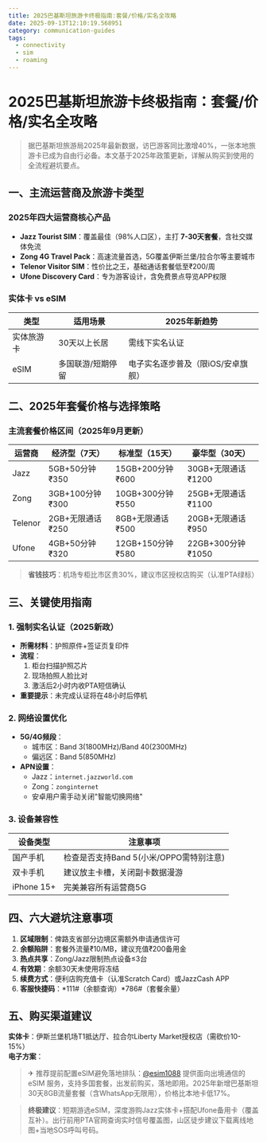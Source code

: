 ```yaml
---
title: 2025巴基斯坦旅游卡终极指南:套餐/价格/实名全攻略
date: 2025-09-13T12:10:19.568951
category: communication-guides
tags:
  - connectivity
  - sim
  - roaming
---
```


# 2025巴基斯坦旅游卡终极指南：套餐/价格/实名全攻略

> 据巴基斯坦旅游局2025年最新数据，访巴游客同比激增40%，一张本地旅游卡已成为自由行必备。本文基于2025年政策更新，详解从购买到使用的全流程避坑要点。

## 一、主流运营商及旅游卡类型
### 2025年四大运营商核心产品
- **Jazz Tourist SIM**：覆盖最佳（98%人口区），主打 **7-30天套餐**，含社交媒体免流
- **Zong 4G Travel Pack**：高速流量首选，5G覆盖伊斯兰堡/拉合尔等主要城市
- **Telenor Visitor SIM**：性价比之王，基础通话套餐低至₹200/周
- **Ufone Discovery Card**：专为游客设计，含免费景点导览APP权限

### 实体卡 vs eSIM
| 类型       | 适用场景          | 2025年新趋势               |
|------------|-------------------|----------------------------|
| 实体旅游卡 | 30天以上长居      | 需线下实名认证             |
| eSIM       | 多国联游/短期停留 | 电子实名逐步普及（限iOS/安卓旗舰）|

## 二、2025年套餐价格与选择策略
### 主流套餐价格区间（2025年9月更新）
| 运营商 | 经济型（7天）       | 标准型（15天）        | 豪华型（30天）         |
|--------|---------------------|-----------------------|------------------------|
| Jazz   | 5GB+50分钟 ₹350     | 15GB+200分钟 ₹600     | 30GB+无限通话 ₹1200   |
| Zong   | 3GB+100分钟 ₹300    | 10GB+300分钟 ₹550     | 25GB+无限通话 ₹1100   |
| Telenor| 2GB+无限通话 ₹250   | 8GB+无限通话 ₹500     | 20GB+无限通话 ₹950    |
| Ufone  | 4GB+50分钟 ₹320     | 12GB+150分钟 ₹580     | 22GB+300分钟 ₹1050    |

> **省钱技巧**：机场专柜比市区贵30%，建议市区授权店购买（认准PTA绿标）

## 三、关键使用指南
### 1. 强制实名认证（2025新政）
- **所需材料**：护照原件+签证页复印件
- **流程**： 
  1. 柜台扫描护照芯片
  2. 现场拍照人脸比对
  3. 激活后2小时内收PTA短信确认
- **重要提示**：未完成认证将在48小时后停机

### 2. 网络设置优化
- **5G/4G频段**：
  - 城市区：Band 3(1800MHz)/Band 40(2300MHz)
  - 偏远区：Band 5(850MHz)
- **APN设置**：
  - Jazz：`internet.jazzworld.com`
  - Zong：`zonginternet`
  - 安卓用户需手动关闭"智能切换网络"

### 3. 设备兼容性
| 设备类型    | 注意事项                          |
|-------------|-----------------------------------|
| 国产手机    | 检查是否支持Band 5(小米/OPPO需特别注意) |
| 双卡手机    | 建议放主卡槽，关闭副卡数据漫游    |
| iPhone 15+  | 完美兼容所有运营商5G              |

## 四、六大避坑注意事项
1. **区域限制**：俾路支省部分边境区需额外申请通信许可
2. **余额陷阱**：套餐外流量₹10/MB，建议充值₹200备用金
3. **热点共享**：Zong/Jazz限制热点设备≤3台
4. **有效期**：余额30天未使用将冻结
5. **续费方式**：便利店购充值卡（认准Scratch Card）或JazzCash APP
6. **客服快捷码**：*111#（余额查询）*786#（套餐余量）

## 五、购买渠道建议
**实体卡**：伊斯兰堡机场T1抵达厅、拉合尔Liberty Market授权店（需砍价10-15%）  
**电子方案**：  
> ✈ 推荐提前配置eSIM避免落地排队：[@esim1088](https://t.me/s/esim1088) 提供面向出境通信的 eSIM 服务，支持多国套餐，出发前购买，落地即用。2025年新增巴基斯坦30天8GB流量套餐（含WhatsApp无限用），价格比本地卡低17%。

> **终极建议**：短期游选eSIM，深度游购Jazz实体卡+搭配Ufone备用卡（覆盖互补）。出行前用PTA官网查询实时信号覆盖图，山区徒步建议下载离线地图+当地SOS呼叫号码。